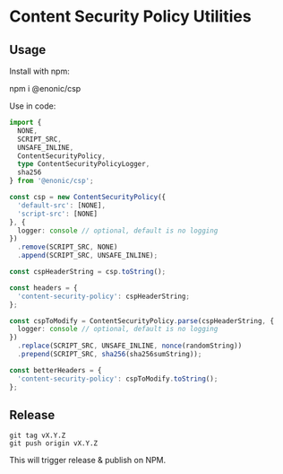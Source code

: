 # Content Security Policy Utilities

## Usage

Install with npm:

  npm i @enonic/csp

Use in code:

```typescript
import {
  NONE,
  SCRIPT_SRC,
  UNSAFE_INLINE,
  ContentSecurityPolicy,
  type ContentSecurityPolicyLogger,
  sha256
} from '@enonic/csp';

const csp = new ContentSecurityPolicy({
  'default-src': [NONE],
  'script-src': [NONE]
}, {
  logger: console // optional, default is no logging
})
  .remove(SCRIPT_SRC, NONE)
  .append(SCRIPT_SRC, UNSAFE_INLINE);

const cspHeaderString = csp.toString();

const headers = {
  'content-security-policy': cspHeaderString;
};

const cspToModify = ContentSecurityPolicy.parse(cspHeaderString, {
  logger: console // optional, default is no logging
})
  .replace(SCRIPT_SRC, UNSAFE_INLINE, nonce(randomString))
  .prepend(SCRIPT_SRC, sha256(sha256sumString));

const betterHeaders = {
  'content-security-policy': cspToModify.toString();
};
```

## Release

````
git tag vX.Y.Z
git push origin vX.Y.Z
````

This will trigger release & publish on NPM.
